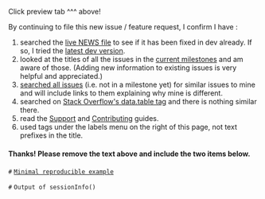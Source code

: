 Click preview tab ^^^ above!

By continuing to file this new issue / feature request, I confirm I have :
1. searched the [live NEWS file](https://github.com/Rdatatable/data.table/blob/master/NEWS.md) to see if it has been fixed in dev already. If so, I tried the [latest dev version](https://github.com/Rdatatable/data.table/wiki/Installation#windows).
2. looked at the titles of all the issues in the [current milestones](https://github.com/Rdatatable/data.table/milestones) and am aware of those. (Adding new information to existing issues is very helpful and appreciated.)
3. [searched all issues](https://github.com/Rdatatable/data.table/issues) (i.e. not in a milestone yet) for similar issues to mine and will include links to them explaining why mine is different.
4. searched on [Stack Overflow's data.table tag](http://stackoverflow.com/questions/tagged/data.table) and there is nothing similar there.
5. read the [Support](https://github.com/Rdatatable/data.table/wiki/Support) and [Contributing](https://github.com/Rdatatable/data.table/wiki/Contributing) guides.
6. used tags under the labels menu on the right of this page, not text prefixes in the title.

#### Thanks! Please remove the text above and include the two items below.

`#` [`Minimal reproducible example`](https://stackoverflow.com/questions/5963269/how-to-make-a-great-r-reproducible-example)

`#` `Output of sessionInfo()`
